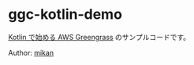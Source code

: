 ggc-kotlin-demo
===============

[Kotlin で始める AWS Greengrass](https://mikan.github.io/2018/06/23/beginning-aws-greengrass-with-kotlin/) のサンプルコードです。

Author: [mikan](https://github.com/mikan)
